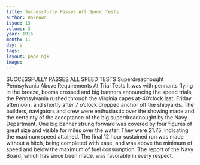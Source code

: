 ```yaml
---
title: Successfully Passes All Speed Tests
author: Unknown
issue: 15
volume: 3
year: 1916
month: 11
day: V
tags:
layout: page.njk
image:
---
```

SUCCESSFULLY PASSES ALL SPEED TESTS    Superdreadnought Pennsylvania Above Requirements At Trial Tests       It was with pennants flying in the breeze, booms crossed and big banners announcing the speed trials, the Pennsylvania rushed through the Virginia capes at-40’clock last. Friday afternoon, and shortly after 7 o’clock dropped anchor off the shipyards.       The builders, navigators and crew were enthusiastic over the showing made and the certainty of the acceptance of the big superdreadnought by the Navy Department.       One big banner strung forward was covered by four figures of great size and visible for miles over the water. They were 21.75, indicating the maximum speed attained. The final 12 hour sustained run was made without a hitch, being completed with ease, and was above the minimum of speed and below the maximum of fuel consumption.       The report of the Navy Board, which has since been made, was favorable in every respect.
